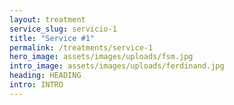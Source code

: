 ```yaml
---
layout: treatment
service_slug: servicio-1
title: "Service #1"
permalink: /treatments/service-1
hero_image: assets/images/uploads/fsm.jpg
intro_image: assets/images/uploads/ferdinand.jpg
heading: HEADING
intro: INTRO
---
```

